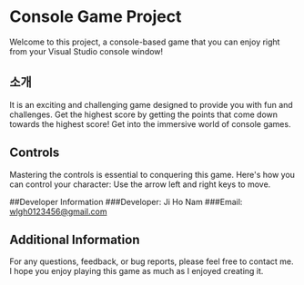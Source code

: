 # Console Game Project

Welcome to this project, a console-based game that you can enjoy right from your Visual Studio console window!

## 소개

It is an exciting and challenging game designed to provide you with fun and challenges. Get the highest score by getting the points that come down towards the highest score! Get into the immersive world of console games.

## Controls

Mastering the controls is essential to conquering this game. Here's how you can control your character:
Use the arrow left and right keys to move.

##Developer Information
###Developer: Ji Ho Nam
###Email: wlgh0123456@gmail.com

## Additional Information

For any questions, feedback, or bug reports, please feel free to contact me. I hope you enjoy playing this game as much as I enjoyed creating it.
